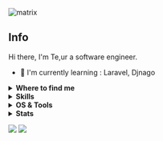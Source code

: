 ![matrix](https://t3.ftcdn.net/jpg/08/45/98/62/240_F_845986239_hPf5PG1ijx2O60iXOkiTkaeKyMf1Isvb.jpg)

## Info

Hi there, I'm Te,ur a software engineer.

- :school: I'm currently learning : Laravel, Djnago

</details>


<details>
  <summary><b>Where to find me</b></summary>

[![Github](https://img.shields.io/badge/-Github-181717?style=for-the-badge&logo=Github&logoColor=white)](https://github.com/200298Temur)
[![LinkedIn](https://img.shields.io/badge/-LinkedIn-0077B5?style=for-the-badge&logo=LinkedIn&logoColor=white)](https://www.linkedin.com/in/temur-usmonov-08b00b26a/)
[![Telegram](https://img.shields.io/badge/Telegram-2CA5E0?style=for-the-badge&logo=telegram&logoColor=white)](https://t.me/NAVI_T1mur_CS_GO)

</details>


<details>
  <summary><b>Skills</b></summary>

[![PHP](https://img.shields.io/badge/PHP-★★★-lightgrey?labelColor=777BB4&logo=php&style=for-the-badge&logoColor=white)](https://www.php.net/)
[![Laravel](https://img.shields.io/badge/Laravel-★★★-lightgrey?labelColor=FF2D20&logo=laravel&style=for-the-badge&logoColor=white)](https://laravel.com/)
[![Python](https://img.shields.io/badge/Python-★★★-lightgrey?labelColor=3776AB&logo=python&style=for-the-badge&logoColor=white)](https://www.python.org/)
[![Django](https://img.shields.io/badge/Django-★★★-lightgrey?labelColor=092E20&logo=django&style=for-the-badge&logoColor=white)](https://www.djangoproject.com/)

[![MySQL](https://img.shields.io/badge/MySQL-★★★-lightgrey?labelColor=4479A1&logo=mysql&style=for-the-badge&logoColor=white)](https://www.mysql.com/)
[![SQLite](https://img.shields.io/badge/SQLite-★★☆-lightgrey?labelColor=003B57&logo=SQLite&style=for-the-badge&logoColor=white)](https://www.sqlite.org/)
</details>



<details>
  <summary><b>OS & Tools</b></summary>

![Linux](https://img.shields.io/badge/-Linux-FCC624?logo=Linux&style=for-the-badge&logoColor=black)

![Visual_Studio_Code](https://img.shields.io/badge/-Visual_Studio_Code-007ACC?logo=Visual-Studio-Code&style=for-the-badge&logoColor=white)
![Zed](https://img.shields.io/badge/-Zed-000000?logo=Zed&style=for-the-badge&logoColor=white)

![Django](https://img.shields.io/badge/-Django-092E20?logo=Django&style=for-the-badge&logoColor=white)
![Jinja](https://img.shields.io/badge/-Jinja-B41717?logo=Jinja&style=for-the-badge&logoColor=white)
![Laravel](https://img.shields.io/badge/-Laravel-FF2D20?logo=Laravel&style=for-the-badge&logoColor=white)

</details>



<details>
  <summary><b>Stats</b></summary>

![stats](https://github-readme-stats.vercel.app/api?username=YOUR_USERNAME&title_color=3498db&text_color=2ecc71&icon_color=3498db&bg_color=00000000&hide_border=true&show_icons=true&include_all_commits=true&count_private=true&disable_animations=true)
![trophy](https://github-profile-trophy.vercel.app/?username=YOUR_USERNAME&no-bg=true&no-frame=true&column=4&theme=algolia)
![graph](https://github-readme-activity-graph.vercel.app/graph?username=YOUR_USERNAME&bg_color=0000000&color=2980b9&line=2980b9&point=27ae60&area_color=2980b9&area=true&hide_border=true)
![streak](https://streak-stats.demolab.com/?user=YOUR_USERNAME&hide_border=true&background=00000000&border=2980b9&stroke=2980b9&ring=27ae60&fire=27ae60&currStreakNum=2980b9&sideNums=2980b9&currStreakLabel=2980b9&sideLabels=2980b9&dates=2980b9)

</details>

<!-- Image by <a href="https://pixabay.com/users/gagnonm1993-4710127/?utm_source=link-attribution&amp;utm_medium=referral&amp;utm_campaign=image&amp;utm_content=2358911">gagnonm1993</a> from <a href="https://pixabay.com/?utm_source=link-attribution&amp;utm_medium=referral&amp;utm_campaign=image&amp;utm_content=2358911">Pixabay</a> -->

![](https://komarev.com/ghpvc/?username=Char-Al&style=flat-square&label=Views)
![](https://badges.pufler.dev/visits/char-al/char-al?color=black&logo=github&style=flat-square)
